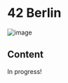# 42 Berlin
![image](https://github.com/juliabaptista/42/assets/30318999/d7b4a2f8-9eaf-47af-840a-c08bee9b73c9)

## Content
In progress!
